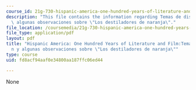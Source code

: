 ```yaml
---
course_id: 21g-730-hispanic-america-one-hundred-years-of-literature-and-film-spring-2014
description: "This file contains the information regarding Temas de discusi\xF3n y\
  \ algunas observaciones sobre \"Los destiladores de naranja\"."
file_location: /coursemedia/21g-730-hispanic-america-one-hundred-years-of-literature-and-film-spring-2014/fd8acf94aaf0e34800aa187ffc06ed44_MIT21G_730S14_Ses4_naranja.pdf
file_type: application/pdf
layout: pdf
title: "Hispanic America: One Hundred Years of Literature and Film:Temas de discusi\xF3\
  n y algunas observaciones sobre \"Los destiladores de naranja\""
type: course
uid: fd8acf94aaf0e34800aa187ffc06ed44

---
```

None